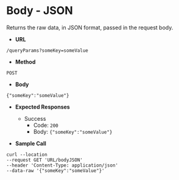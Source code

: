 # Body - JSON

Returns the raw data, in JSON format, passed in the request body.

- **URL**

`/queryParams?someKey=someValue`

- **Method**

`POST`

- **Body**

`{"someKey":"someValue"}`

- **Expected Responses**
    - Success
      - Code: `200`
      - Body: `{"someKey":"someValue"}`

- **Sample Call**
```
curl --location
--request GET 'URL/bodyJSON'
--header 'Content-Type: application/json'
--data-raw '{"someKey":"someValue"}'
```
